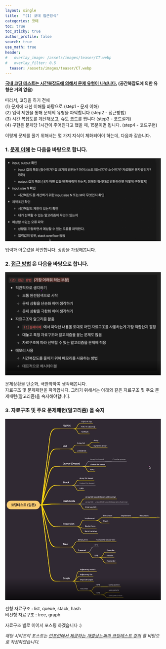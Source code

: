 ```yaml
---
layout: single  
title:  "(1) 코테 접근방식"
categories: 코테
toc: true
toc_sticky: true
author_profile: false
search: true
use_math: true
header:
#   overlay_image: /assets/images/teaser/CT.webp
#   overlay_filter: 0.5
  teaser: /assets/images/teaser/CT.webp
---
```


**<u>국내 코딩 테스트는 시간복잡도에 의해서 문제 유형이 나뉩니다.</u> (공간복잡도에 의한 유형은 거의 없음)**

따라서, 코딩을 하기 전에    
(1) 문제에 대한 이해를 바탕으로 (step1 - 문제 이해)   
(2) 입력 제한을 통해 문제의 유형을 파악합니다 (step2 - 접근방법)   
(3) 시간 복잡도를 계산해보고, 슈도 코드를 짭니다 (step3 - 코드설계)         
(4) 구현은 문제당 1시간이 주어진다고 했을 때, 15분이면 됩니다. (step4 - 코드구현)         

이렇게 문제를 풀기 위해서는 몇 가지 지식이 체화되어야 하는데, 다음과 같습니다.    

### 1. <u>문제 이해</u> 는 다음을 바탕으로 합니다.
<img src="/assets/images/2023-04-01-approach/접근방법2.png" alt="문제이해" style="zoom:80%;" /> <br/>

입력과 아웃값을 확인합니다. 상황을 가정해봅니다.


### 2. <u>접근 방법</u> 은 다음을 바탕으로 합니다.
<img src="/assets/images/2023-04-01-approach/접근방법1.png" alt="문제이해" style="zoom:80%;" /> <br/>

문제상황을 단순화, 극한화하여 생각해봅니다.     
자료구조 및 문제패턴을 파악합니다. 
그러기 위해서는 아래와 같은 자료구조 및 주요 문제패턴(알고리즘)을 숙지해야합니다.    


### 3. 자료구조 및 주요 문제패턴(알고리즘) 을 숙지    
<img src="/assets/images/2023-04-01-approach/2023-04-02-CT.png" alt="개념도" style="zoom:80%;" /> <br/>

선형 자료구조 : list, queue, stack, hash  
비선형 자료구조 : tree, graph   

자료구조 별로 이어서 포스팅 하겠습니다 :)


*해당 시리즈의 포스트는 [인프런에서 제공하는 개발남노씨의 코딩테스트 강의](https://www.inflearn.com/course/%EC%BD%94%EB%94%A9%ED%85%8C%EC%8A%A4%ED%8A%B8-%EC%9E%85%EB%AC%B8-%ED%8C%8C%EC%9D%B4%EC%8D%AC) 를 바탕으로 작성하였습니다.*